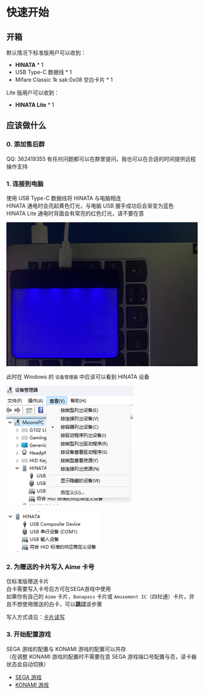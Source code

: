 # 快速开始

## 开箱
默认情况下标准版用户可以收到：
* **HINATA** * 1
* USB Type-C 数据线 * 1
* Mifare Classic 1k sak:0x08 空白卡片 * 1

Lite 版用户可以收到：
* **HINATA Lite** * 1

## 应该做什么
### 0. 添加售后群
QQ: 362419355
有任何问题都可以在群里提问，我也可以在合适的时间提供远程操作支持

### 1. 连接到电脑
使用 USB Type-C 数据线将 HINATA 与电脑相连  
HINATA 通电时会亮起黄色灯光，与电脑 USB 握手成功后会渐变为蓝色  
HINATA Lite 通电时背面会有常亮的红色灯光，请不要在意

![connection](</assets/connection.jpg>)

此时在 Windows 的 ```设备管理器``` 中应该可以看到 HINATA 设备

![devmgr0](<assets/devmgr0.png>)

![devmgr1](<assets/devmgr1.png>)


### 2. 为赠送的卡片写入 Aime 卡号
仅标准版赠送卡片  
白卡需要写入卡号后方可在SEGA游戏中使用  
如果你有自己的 `Aime` 卡片，`Banapass` 卡片或 `Amusement IC`（四社通）卡片，并且不想使用赠送的白卡，可以**跳过**该步骤

写入方式请见：[卡片读写](HCP/index.md#卡片读写)

### 3. 开始配置游戏
SEGA 游戏的配置与 KONAMI 游戏的配置可以共存  
（在调整 KONAMI 游戏的配置时不需要在意 SEGA 游戏端口号配置与否，读卡器状态会自动切换）
* [SEGA 游戏](SEGA/index.md)
* [KONAMI 游戏](KONAMI/index.md)

